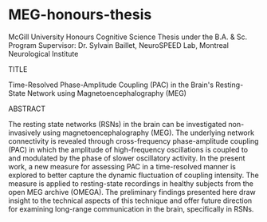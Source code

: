 # MEG-honours-thesis

McGill University
Honours Cognitive Science Thesis under the B.A. & Sc. Program
Supervisor: Dr. Sylvain Baillet, NeuroSPEED Lab, Montreal Neurological Institute


TITLE 

Time-Resolved Phase-Amplitude Coupling (PAC) in the Brain's Resting-State 
Network using Magnetoencephalography (MEG)


ABSTRACT

The resting state networks (RSNs) in the brain can be investigated non-invasively
using magnetoencephalography (MEG). The underlying network connectivity is
revealed through cross-frequency phase-amplitude coupling (PAC) in which the
amplitude of high-frequency oscillations is coupled to and modulated by the phase
of slower oscillatory activity. In the present work, a new measure for assessing PAC
in a time-resolved manner is explored to better capture the dynamic fluctuation of
coupling intensity. The measure is applied to resting-state recordings in healthy
subjects from the open MEG archive (OMEGA). The preliminary findings presented
here draw insight to the technical aspects of this technique and offer future
direction for examining long-range communication in the brain, specifically in RSNs.
